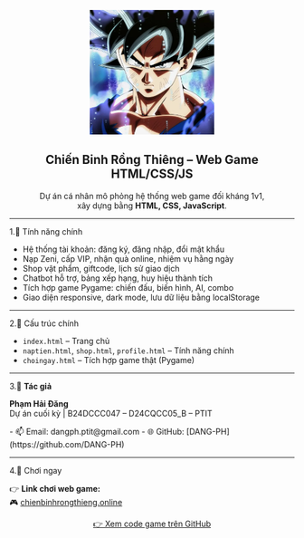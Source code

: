<p align="center">
  <img src="images/avt9.webp" width="220" alt="Chiến Binh Rồng Thiêng">
</p>

<h2 align="center">Chiến Binh Rồng Thiêng – Web Game HTML/CSS/JS</h2>

<p align="center">
  Dự án cá nhân mô phỏng hệ thống web game đối kháng 1v1,<br>
  xây dựng bằng <strong>HTML, CSS, JavaScript</strong>.
</p>

---

1.🔧 Tính năng chính

- Hệ thống tài khoản: đăng ký, đăng nhập, đổi mật khẩu  
- Nạp Zeni, cấp VIP, nhận quà online, nhiệm vụ hằng ngày  
- Shop vật phẩm, giftcode, lịch sử giao dịch  
- Chatbot hỗ trợ, bảng xếp hạng, huy hiệu thành tích  
- Tích hợp game Pygame: chiến đấu, biến hình, AI, combo  
- Giao diện responsive, dark mode, lưu dữ liệu bằng localStorage  

---

2.📁 Cấu trúc chính

- `index.html` – Trang chủ  
- `naptien.html`, `shop.html`, `profile.html` – Tính năng chính  
- `choingay.html` – Tích hợp game thật (Pygame)  

---

3.👤 **Tác giả**

<p><strong>Phạm Hải Đăng</strong><br>
Dự án cuối kỳ | B24DCCC047 – D24CQCC05_B – PTIT
</p>
- 📫 Email: dangph.ptit@gmail.com  
- 🌐 GitHub: [DANG-PH](https://github.com/DANG-PH)

---

4.🔗 Chơi ngay

👉 **Link chơi web game:**  
🎮 [chienbinhrongthieng.online](https://chienbinhrongthieng.online/html/choingay.html)


<p align="center">
  <a href="https://github.com/DANG-PH/HDG_DragonBall_FightGame">👉 Xem code game trên GitHub</a>
</p>
